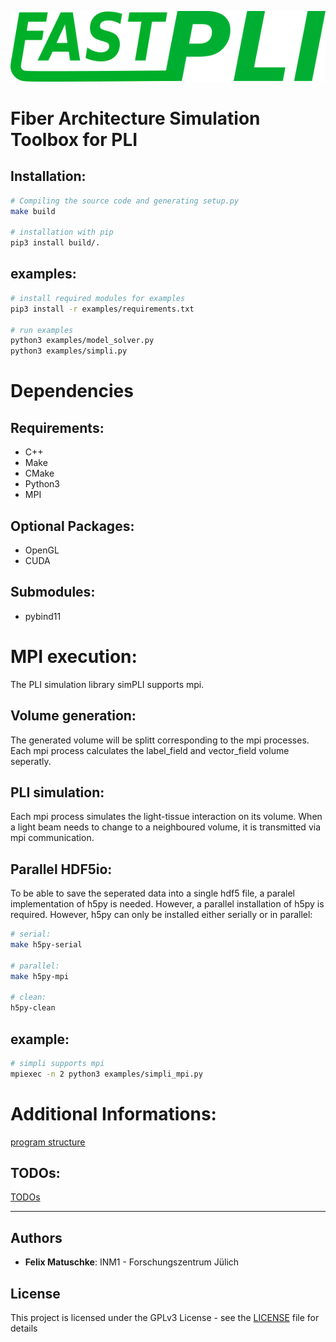 <!-- 
________             ___________________________
___  __/_____ _________  /___  __ \__  /____  _/
__  /_ _  __ `/_  ___/  __/_  /_/ /_  /  __  /  
_  __/ / /_/ /_(__  )/ /_ _  ____/_  /____/ /   
/_/    \__,_/ /____/ \__/ /_/     /_____/___/    
-->
![](logo.png)

# Fiber Architecture Simulation Toolbox for PLI

## Installation:
```sh
# Compiling the source code and generating setup.py
make build

# installation with pip
pip3 install build/.
```

## examples:
```sh
# install required modules for examples
pip3 install -r examples/requirements.txt

# run examples
python3 examples/model_solver.py
python3 examples/simpli.py
```

# Dependencies
## Requirements:
 - C++
 - Make
 - CMake
 - Python3
 - MPI

## Optional Packages:
 - OpenGL
 - CUDA

## Submodules:
 - pybind11

# MPI execution:
The PLI simulation library simPLI supports mpi.

## Volume generation:
The generated volume will be splitt corresponding to the mpi processes. Each mpi process calculates the label_field and vector_field volume seperatly.

## PLI simulation:
Each mpi process simulates the light-tissue interaction on its volume. When a light beam needs to change to a neighboured volume, it is transmitted via mpi communication.

## Parallel HDF5io:
To be able to save the seperated data into a single hdf5 file, a paralel implementation of h5py is needed. However, a parallel installation of h5py is required. However, h5py can only be installed either serially or in parallel:
```sh
# serial:
make h5py-serial

# parallel:
make h5py-mpi

# clean:
h5py-clean
```

## example:
```sh
# simpli supports mpi 
mpiexec -n 2 python3 examples/simpli_mpi.py
```

# Additional Informations:
[program structure](docs/structure.md)

## TODOs:
[TODOs](docs/TODO.md)


---
## Authors
* **Felix Matuschke**: INM1 - Forschungszentrum Jülich


## License
This project is licensed under the GPLv3 License - see the [LICENSE](LICENSE) file for details
